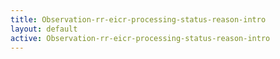 ```yaml
---
title: Observation-rr-eicr-processing-status-reason-intro
layout: default
active: Observation-rr-eicr-processing-status-reason-intro
---
```



